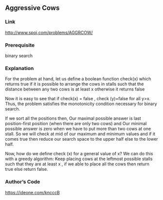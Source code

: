 ## Aggressive Cows

### Link
http://www.spoj.com/problems/AGGRCOW/

### Prerequisite
binary search  

### Explanation
For the problem at hand, let us define a boolean function check(x) which returns  true  if it is possible to arrange the cows in stalls such that the distance between any two cows is at least x otherwise it returns false

Now it is easy to see that if check(x) = false , check (y)=false  for all y>x. Thus, the problem satisfies the monotonicity condition necessary for binary search. 

If we sort all the positions then, Our  maximal possible answer is last position-first position (when there are only two cows)  and  Our minimal possible answer is zero when we have to put more than two cows at one  stall.
So we will check at mid of our maximum and minimum values and if it comes true then reduce our search space to the upper half else to the lower half.

Now, how do we define check (x) for a general value of x? We can do this with a greedy algorithm: Keep placing cows at the leftmost possible stalls such that they are at least x , if we  able to place all the cows then return true else return false.

### Author’s  Code
https://ideone.com/kncccB
